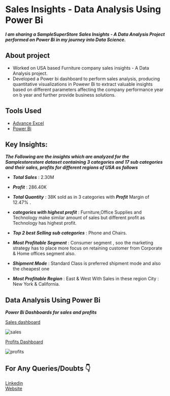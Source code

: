 # Sales Insights - Data Analysis Using Power Bi
*__I am sharing a SampleSuperStore Sales Insights - A Data Analysis Project performed on Power Bi in my journey into Data Science.__*

## About project 
* Worked on USA based Furniture company sales insights - A Data Analysis project.
* Developed a Power bi dashboard to perform sales analysis, producing quantitative visualizations in Powewr Bi to extract valuable insights based on different parameters affecting the company performance year on b 
  year and further provide business solutions.

## Tools Used
* [Advance Excel](https://www.coursera.org/account/accomplishments/certificate/4E8YBJXZSPAP)
* [Power Bi](https://www.udemy.com/certificate/UC-b8093fed-facb-4bb9-b9a2-7eb9507fee1a/)

 ## Key Insights: 
 *__The Following are the insights which are analyzed for the Samplestorestore dataset containing 3 categories and 17 sub categories and their sales, profits for different regions of USA as follows__*

* *__Total Sales__* : 2.30M 

* *__Profit__* : 286.40K

* *__Total Quantity__* : 38K sold as in 3 categories with *__Profit__* Margin of 12.47% .

* *__categories with highest profit__* : Furniture,Office Supplies and Technology make similar amount of sales but different profit as Technology has highest profit.

* *__Top 2 best Selling sub categories__* : Phone and Chairs.

* *__Most Profitable Segment__* : Consumer segment , soo the marketing strategy has to place more focus on retaining customer from Corporate & Home offices segment also.

* *__Shipment Mode__* : Standard Class is preferred shipment mode and also the cheapest one

* *__Most Profitable Region__* : East & West With Sales in these region City : New York & California.

## Data Analysis Using Power Bi

*__Power Bi Dashboards for sales and profits__* 


   [Sales dashboard](https://www.novypro.com/project/super-store-power-bi)

![sales](https://github.com/punithyc/sample-store-analysis-using-powerbi/assets/123263654/e18608aa-466a-419e-8ab4-3e0a650fb161)



  [Profits Dashboard](https://www.novypro.com/project/super-store-power-bi)

![profits](https://github.com/punithyc/sample-store-analysis-using-powerbi/assets/123263654/01279d2e-6c68-471f-bdc4-924466f38c40)

## For Any Queries/Doubts 👇
[Linkedin](www.linkedin.com/in/punith-yc)<br>
[Website](https://bio.link/punithyc)

